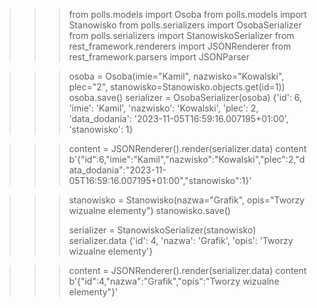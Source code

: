 >>> from polls.models import Osoba
>>> from polls.models import Stanowisko
>>> from polls.serializers import OsobaSerializer
>>> from polls.serializers import StanowiskoSerializer
>>> from rest_framework.renderers import JSONRenderer
>>> from rest_framework.parsers import JSONParser

>>> osoba = Osoba(imie="Kamil", nazwisko="Kowalski", plec="2", stanowisko=Stanowisko.objects.get(id=1))
>>> osoba.save()
>>> serializer = OsobaSerializer(osoba)
{'id': 6, 'imie': 'Kamil', 'nazwisko': 'Kowalski', 'plec': 2, 'data_dodania': '2023-11-05T16:59:16.007195+01:00', 'stanowisko': 1}

>>> content = JSONRenderer().render(serializer.data)
>>> content
b'{"id":6,"imie":"Kamil","nazwisko":"Kowalski","plec":2,"data_dodania":"2023-11-05T16:59:16.007195+01:00","stanowisko":1}'

>>> stanowisko = Stanowisko(nazwa="Grafik", opis="Tworzy wizualne elementy")
>>> stanowisko.save()
>>>
>>> serializer = StanowiskoSerializer(stanowisko)
>>> serializer.data
{'id': 4, 'nazwa': 'Grafik', 'opis': 'Tworzy wizualne elementy'}

>>> content = JSONRenderer().render(serializer.data)
>>> content
b'{"id":4,"nazwa":"Grafik","opis":"Tworzy wizualne elementy"}'